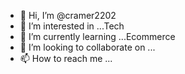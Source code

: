 - 👋 Hi, I’m @cramer2202
- 👀 I’m interested in ...Tech
- 🌱 I’m currently learning ...Ecommerce
- 💞️ I’m looking to collaborate on ...
- 📫 How to reach me ...

<!---
cramer2202/cramer2202 is a ✨ special ✨ repository because its `README.md` (this file) appears on your GitHub profile.
You can click the Preview link to take a look at your changes.
--->
